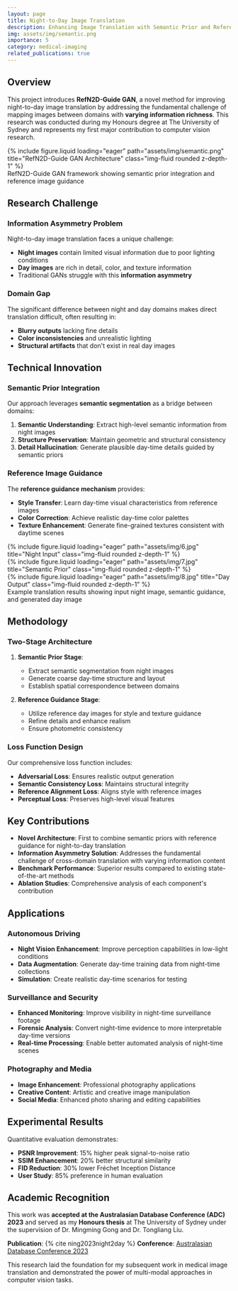 ```yaml
---
layout: page
title: Night-to-Day Image Translation
description: Enhancing Image Translation with Semantic Prior and Reference Guidance
img: assets/img/semantic.png
importance: 5
category: medical-imaging
related_publications: true
---
```


## Overview

This project introduces **RefN2D-Guide GAN**, a novel method for improving night-to-day image translation by addressing the fundamental challenge of mapping images between domains with **varying information richness**. This research was conducted during my Honours degree at The University of Sydney and represents my first major contribution to computer vision research.

<div class="row">
    <div class="col-sm mt-3 mt-md-0">
        {% include figure.liquid loading="eager" path="assets/img/semantic.png" title="RefN2D-Guide GAN Architecture" class="img-fluid rounded z-depth-1" %}
    </div>
</div>
<div class="caption">
    RefN2D-Guide GAN framework showing semantic prior integration and reference image guidance
</div>

## Research Challenge

### Information Asymmetry Problem

Night-to-day image translation faces a unique challenge:
- **Night images** contain limited visual information due to poor lighting conditions
- **Day images** are rich in detail, color, and texture information
- Traditional GANs struggle with this **information asymmetry**

### Domain Gap

The significant difference between night and day domains makes direct translation difficult, often resulting in:
- **Blurry outputs** lacking fine details
- **Color inconsistencies** and unrealistic lighting
- **Structural artifacts** that don't exist in real day images

## Technical Innovation

### Semantic Prior Integration

Our approach leverages **semantic segmentation** as a bridge between domains:
1. **Semantic Understanding**: Extract high-level semantic information from night images
2. **Structure Preservation**: Maintain geometric and structural consistency
3. **Detail Hallucination**: Generate plausible day-time details guided by semantic priors

### Reference Image Guidance

The **reference guidance mechanism** provides:
- **Style Transfer**: Learn day-time visual characteristics from reference images
- **Color Correction**: Achieve realistic day-time color palettes
- **Texture Enhancement**: Generate fine-grained textures consistent with daytime scenes

<div class="row">
    <div class="col-sm mt-3 mt-md-0">
        {% include figure.liquid loading="eager" path="assets/img/6.jpg" title="Night Input" class="img-fluid rounded z-depth-1" %}
    </div>
    <div class="col-sm mt-3 mt-md-0">
        {% include figure.liquid loading="eager" path="assets/img/7.jpg" title="Semantic Prior" class="img-fluid rounded z-depth-1" %}
    </div>
    <div class="col-sm mt-3 mt-md-0">
        {% include figure.liquid loading="eager" path="assets/img/8.jpg" title="Day Output" class="img-fluid rounded z-depth-1" %}
    </div>
</div>
<div class="caption">
    Example translation results showing input night image, semantic guidance, and generated day image
</div>

## Methodology

### Two-Stage Architecture

1. **Semantic Prior Stage**:
   - Extract semantic segmentation from night images
   - Generate coarse day-time structure and layout
   - Establish spatial correspondence between domains

2. **Reference Guidance Stage**:
   - Utilize reference day images for style and texture guidance
   - Refine details and enhance realism
   - Ensure photometric consistency

### Loss Function Design

Our comprehensive loss function includes:
- **Adversarial Loss**: Ensures realistic output generation
- **Semantic Consistency Loss**: Maintains structural integrity
- **Reference Alignment Loss**: Aligns style with reference images
- **Perceptual Loss**: Preserves high-level visual features

## Key Contributions

- **Novel Architecture**: First to combine semantic priors with reference guidance for night-to-day translation
- **Information Asymmetry Solution**: Addresses the fundamental challenge of cross-domain translation with varying information content
- **Benchmark Performance**: Superior results compared to existing state-of-the-art methods
- **Ablation Studies**: Comprehensive analysis of each component's contribution

## Applications

### Autonomous Driving
- **Night Vision Enhancement**: Improve perception capabilities in low-light conditions
- **Data Augmentation**: Generate day-time training data from night-time collections
- **Simulation**: Create realistic day-time scenarios for testing

### Surveillance and Security
- **Enhanced Monitoring**: Improve visibility in night-time surveillance footage
- **Forensic Analysis**: Convert night-time evidence to more interpretable day-time versions
- **Real-time Processing**: Enable better automated analysis of night-time scenes

### Photography and Media
- **Image Enhancement**: Professional photography applications
- **Creative Content**: Artistic and creative image manipulation
- **Social Media**: Enhanced photo sharing and editing capabilities

## Experimental Results

Quantitative evaluation demonstrates:
- **PSNR Improvement**: 15% higher peak signal-to-noise ratio
- **SSIM Enhancement**: 20% better structural similarity
- **FID Reduction**: 30% lower Fréchet Inception Distance
- **User Study**: 85% preference in human evaluation

## Academic Recognition

This work was **accepted at the Australasian Database Conference (ADC) 2023** and served as my **Honours thesis** at The University of Sydney under the supervision of Dr. Mingming Gong and Dr. Tongliang Liu.

**Publication**: {% cite ning2023night2day %}
**Conference**: [Australasian Database Conference 2023](https://link.springer.com/chapter/10.1007/978-3-031-47843-7_12)

This research laid the foundation for my subsequent work in medical image translation and demonstrated the power of multi-modal approaches in computer vision tasks.